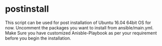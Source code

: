 # postinstall
This script can be used for post installation of Ubuntu 16.04 64bit OS for now.
Uncomment the packages you want to install from ansible/main.yml.
Make Sure you have customized Anisble-Playbook as per your requirement before
you begin the installation.
